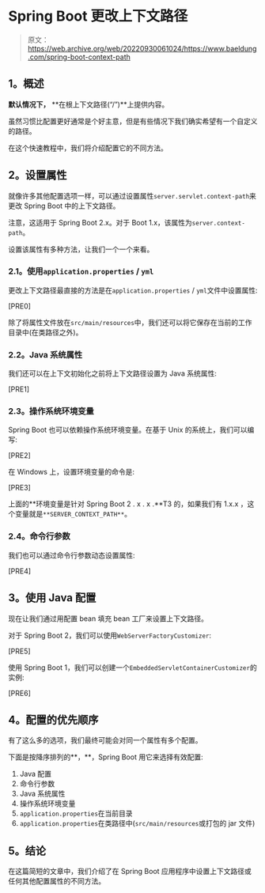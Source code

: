 # Spring Boot 更改上下文路径

> 原文：<https://web.archive.org/web/20220930061024/https://www.baeldung.com/spring-boot-context-path>

## **1。概述**

**默认情况下，** **在根上下文路径(“/”)**上提供内容。

虽然习惯比配置更好通常是个好主意，但是有些情况下我们确实希望有一个自定义的路径。

在这个快速教程中，我们将介绍配置它的不同方法。

## **2。设置属性**

就像许多其他配置选项一样，可以通过设置属性`server.servlet.context-path`来更改 Spring Boot 中的上下文路径。

注意，这适用于 Spring Boot 2.x。对于 Boot 1.x，该属性为`server.context-path`。

设置该属性有多种方法，让我们一个一个来看。

### **2.1。使用`application.properties` / `yml`**

更改上下文路径最直接的方法是在`application.properties` / `yml`文件中设置属性:

[PRE0]

除了将属性文件放在`src/main/resources`中，我们还可以将它保存在当前的工作目录中(在类路径之外)。

### **2.2。Java 系统属性**

我们还可以在上下文初始化之前将上下文路径设置为 Java 系统属性:

[PRE1]

### **2.3。操作系统环境变量**

Spring Boot 也可以依赖操作系统环境变量。在基于 Unix 的系统上，我们可以编写:

[PRE2]

在 Windows 上，设置环境变量的命令是:

[PRE3]

上面的**环境变量是针对 Spring Boot 2 . x . x .**T3 的，如果我们有 1.x.x ，这个变量就是`**SERVER_CONTEXT_PATH**`。

### **2.4。命令行参数**

我们也可以通过命令行参数动态设置属性:

[PRE4]

## **3。使用 Java 配置**

现在让我们通过用配置 bean 填充 bean 工厂来设置上下文路径。

对于 Spring Boot 2，我们可以使用`WebServerFactoryCustomizer`:

[PRE5]

使用 Spring Boot 1，我们可以创建一个`EmbeddedServletContainerCustomizer`的实例:

[PRE6]

## **4。配置的优先顺序**

有了这么多的选项，我们最终可能会对同一个属性有多个配置。

下面是按降序排列的**，**，Spring Boot 用它来选择有效配置:

1.  Java 配置
2.  命令行参数
3.  Java 系统属性
4.  操作系统环境变量
5.  `application.properties`在当前目录
6.  `application.properties`在类路径中(`src/main/resources`或打包的 jar 文件)

## **5。结论**

在这篇简短的文章中，我们介绍了在 Spring Boot 应用程序中设置上下文路径或任何其他配置属性的不同方法。